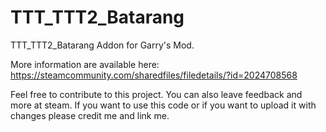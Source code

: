 # TTT_TTT2_Batarang

TTT_TTT2_Batarang Addon for Garry's Mod.

More information are available here: 
https://steamcommunity.com/sharedfiles/filedetails/?id=2024708568

Feel free to contribute to this project. You can also leave feedback and more at steam. 
If you want to use this code or if you want to upload it with changes please credit me and link me.
